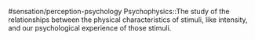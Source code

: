#sensation/perception-psychology 
Psychophysics::The study of the relationships between the physical characteristics of stimuli, like intensity, and our psychological experience of those stimuli.